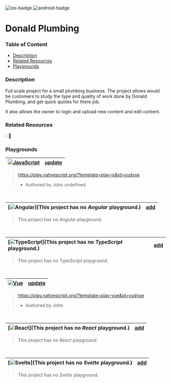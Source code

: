 [javascript-badge]: https://img.shields.io/badge/JavaScript-%E2%9C%93-F7DF1E.svg?logo=JavaScript&logoColor=F7DF1E&labelColor=000000
[typescript-badge]: https://img.shields.io/badge/TypeScript-%E2%9C%93-007ACC.svg?logo=TypeScript&logoColor=007ACC&labelColor=000000
[angular-badge]: https://img.shields.io/badge/Angular-%E2%9C%93-DD0031.svg?logo=Angular&logoColor=DD0031&labelColor=000000
[vue-badge]: https://img.shields.io/badge/Vue.js-%E2%9C%93-4FC08D.svg?logo=Vue.js&logoColor=4FC08D&labelColor=000000
[react-badge]: https://img.shields.io/badge/React-%E2%9C%93-33d8ff.svg?logo=React&logoColor=33d8ff&labelColor=000000
[svelte-badge]: https://img.shields.io/badge/Svelte-%E2%9C%93-f93e02.svg?logo=Svelte&logoColor=f93e02&labelColor=000000
[ios-badge]: https://img.shields.io/badge/ios-%E2%9C%93-949393.svg?logo=apple&logoColor=white
[android-badge]: https://img.shields.io/badge/android-%E2%9C%93-949393.svg?logo=android&logoColor=white


<!-- Platform Support (i.e. ![ios]) -->
![ios-badge]
![android-badge]


<!-- Project Title -->
# Donald Plumbing


### Table of Content
  - [Description](#description)
  - [Related Resources](#related-resources)
  - [Playgrounds](#playgrounds)


<!-- Project description -->
### Description
Full scale project for a small plumbing business. The project allows would be customers to study the type and quality of work done by Donald Plumbing, and get quick quotes for there job. 

It also allows the owner to login and upload new content and edit content.


<!-- 
Reference any related resources here. These could include;
 * Existing video or blog tutorials that create the same project, or inspired it.
 * A live website or app using the behaviour, style, etc.., the app is trying to replicate.
 * Or perhaps a design from somewhere like dribbble.com inspired the project.
-->
### Related Resources
💧 🚰


<!-- Playground Tables -->
### Playgrounds

| [![JavaScript][javascript-badge]](https://play.nativescript.org/?template=play-js&id=yudyse) | [update](https://github.com/mudlabs/hello-word-javascript-action/issues/new/?title=[update][javascript]%20Donald+Plumbing&body=%3C%21%2D%2D+Just+past+your+playground+link+below+and+press+Submit+%2D%2D%3E) |
| :--- | ---: |
> https://play.nativescript.org/?template=play-js&id=yudyse
> - Authored by John
> undefined
<br/>

| [![Angular][angular-badge]](This project has no _Angular_ playground.) | [add](https://github.com/mudlabs/hello-word-javascript-action/issues/new/?title=[add][angular]%20Donald+Plumbing&body=%3C%21%2D%2D+Just+past+your+playground+link+below+and+press+Submit+%2D%2D%3E) |
| :--- | ---: |
> This project has no _Angular_ playground.
> 
> 
<br/>

| [![TypeScript][typescript-badge]](This project has no _TypeScript_ playground.) | [add](https://github.com/mudlabs/hello-word-javascript-action/issues/new/?title=[add][typescript]%20Donald+Plumbing&body=%3C%21%2D%2D+Just+past+your+playground+link+below+and+press+Submit+%2D%2D%3E) |
| :--- | ---: |
> This project has no _TypeScript_ playground.
> 
> 
<br/>

| [![Vue][vue-badge]](https://play.nativescript.org/?template=play-vue&id=yudyse) | [update](https://github.com/mudlabs/hello-word-javascript-action/issues/new/?title=[update][vue]%20Donald+Plumbing&body=%3C%21%2D%2D+Just+past+your+playground+link+below+and+press+Submit+%2D%2D%3E) |
| :--- | ---: |
> https://play.nativescript.org/?template=play-vue&id=yudyse
> - Authored by John
> 
<br/>

| [![React][react-badge]](This project has no _React_ playground.) | [add](https://github.com/mudlabs/hello-word-javascript-action/issues/new/?title=[add][react]%20Donald+Plumbing&body=%3C%21%2D%2D+Just+past+your+playground+link+below+and+press+Submit+%2D%2D%3E) |
| :--- | ---: |
> This project has no _React_ playground.
> 
> 
<br/>

| [![Svelte][svelte-badge]](This project has no _Svelte_ playground.) | [add](https://github.com/mudlabs/hello-word-javascript-action/issues/new/?title=[add][svelte]%20Donald+Plumbing&body=%3C%21%2D%2D+Just+past+your+playground+link+below+and+press+Submit+%2D%2D%3E) |
| :--- | ---: |
> This project has no _Svelte_ playground.
> 
> 
<br/>